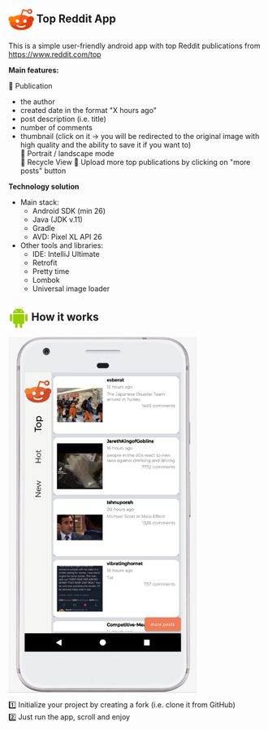 <h2>  <img align="center" height="50" src="img/reddit.svg" width="50" alt=""/> Top Reddit  App </h2>

This is a simple user-friendly android app with top Reddit publications from https://www.reddit.com/top </br>

**Main features:** </br>

🔸 Publication </br>
 - the author </br>
 - created date in the format "X hours ago"</br>
 - post description (i.e. title) </br>
 - number of comments</br>
 - thumbnail (click on it -> you will be redirected to the original image with high quality and the ability to save it if you want to) </br>
🔸 Portrait / landscape mode </br>
🔸 Recycle View
🔸 Upload more top publications by clicking on "more posts" button </br>

**Technology solution**
* Main stack:
    * Android SDK (min 26)
    * Java (JDK v.11)
    * Gradle
    * AVD: Pixel XL API 26 
* Other tools and libraries:
    * IDE: IntelliJ Ultimate
    * Retrofit
    * Pretty time 
    * Lombok
    * Universal image loader

<h2>  <img align="center" height="40" src="img/android.svg" width="40" alt=""/>  How it works </h2>

<img align="middle" height="700" src="img/test.png" width="371" alt=""/>

1️⃣ Initialize your project by creating a fork (i.e. clone it from GitHub)</br>
2️⃣ Just run the app, scroll and enjoy </br>
